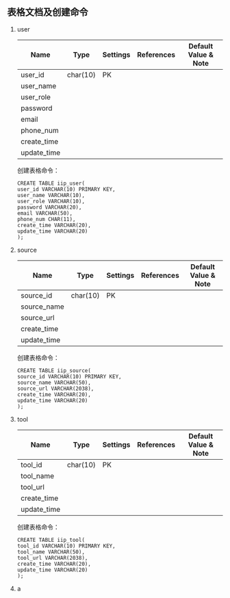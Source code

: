 ## 表格文档及创建命令
1. user

   | Name        | Type     | Settings | References | Default Value & Note |
   | ----------- | -------- | -------- | ---------- | -------------------- |
   | user_id     | char(10) | PK       |            |                      |
   | user_name   |          |          |            |                      |
   | user_role   |          |          |            |                      |
   | password    |          |          |            |                      |
   | email       |          |          |            |                      |
   | phone_num   |          |          |            |                      |
   | create_time |          |          |            |                      |
   | update_time |          |          |            |                      |

   创建表格命令：
   ```
   CREATE TABLE iip_user(
   user_id VARCHAR(10) PRIMARY KEY,
   user_name VARCHAR(10),
   user_role VARCHAR(10),
   password VARCHAR(20),
   email VARCHAR(50),
   phone_num CHAR(11),
   create_time VARCHAR(20),
   update_time VARCHAR(20)
   );
   ``` 

2. source

   | Name        | Type     | Settings | References | Default Value & Note |
   | ----------- | -------- | -------- | ---------- | -------------------- |
   | source_id   | char(10) | PK       |            |                      |
   | source_name |          |          |            |                      |
   | source_url  |          |          |            |                      |
   | create_time |          |          |            |                      |
   | update_time |          |          |            |                      |

   创建表格命令：

   ```
   CREATE TABLE iip_source(
   source_id VARCHAR(10) PRIMARY KEY,
   source_name VARCHAR(50),
   source_url VARCHAR(2038),
   create_time VARCHAR(20),
   update_time VARCHAR(20)
   );
   ```

   

3. tool

   | Name        | Type     | Settings | References | Default Value & Note |
   | ----------- | -------- | -------- | ---------- | -------------------- |
   | tool_id     | char(10) | PK       |            |                      |
   | tool_name   |          |          |            |                      |
   | tool_url    |          |          |            |                      |
   | create_time |          |          |            |                      |
   | update_time |          |          |            |                      |

   创建表格命令：

   ```
   CREATE TABLE iip_tool(
   tool_id VARCHAR(10) PRIMARY KEY,
   tool_name VARCHAR(50),
   tool_url VARCHAR(2038),
   create_time VARCHAR(20),
   update_time VARCHAR(20)
   );
   ```

   

4. a

